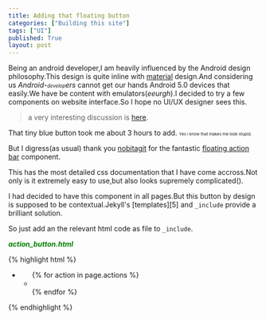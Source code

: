 ```yaml
---
title: Adding that floating button
categories: ["Building this site"]
tags: ["UI"]
published: True
layout: post
---
```


Being an android developer,I am heavily influenced by the Android design philosophy.This design is quite inline with [material][3] design.And considering us *Android-<small><small>develop</small></small>ers* cannot get our hands Android 5.0 devices that easily.We have be content with emulators(*eeurgh*).I decided to try a few components on website interface.So I hope no UI/UX designer sees this.

>a very interesting discussion is [here][4].

That tiny blue button took me about 3 hours to add.
<small><small><small>Yes i know that makes me look stupid.</small></small></small>

But I digress(as usual) thank you [nobitagit][1] for the fantastic [floating action bar][2] component.

This has the most detailed css documentation that I have come accross.Not only is it extremely  easy to use,but also looks supremely complicated().

I had decided to have this component in all pages.But this button by design is supposed to be contextual.Jekyll's [templates][5] and `_include` provide a brilliant solution.

So just add an the relevant html code as file to `_include`.

*<strong style="color:green;">action_button.html</strong>*

{% highlight html %}
<ul class="mfb-component--tr mfb-slidein">
	<li class="mfb-component__wrap">
		<a href="#" data-mfb-label="A long long label" class="mfb-component__button--main">
			<i class="mfb-component__main-icon--resting ion-plus-round"></i>
			<i class="mfb-component__main-icon--active ion-edit"></i>
		</a>
		<ul class="mfb-component__list">
			{% for action in page.actions %}
				<li>
					<a href="#" data-mfb-label="{{action.title}}" data-mfb-label="label with long long title" class="mfb-component__button--child">
						<i class="mfb-component__child-icon {{action.icon_class}}"></i>
					</a>
				</li>
			{% endfor %}
		</ul>
	</li>
</ul>
{% endhighlight %}







[1]:https://github.com/nobitagit
[2]:https://github.com/nobitagit/material-floating-button
[3]:https://www.polymer-project.org/docs/elements/material.html
[4]:http://ux.stackexchange.com/questions/67419/do-material-designs-floating-action-buttons-provide-a-bad-ux




